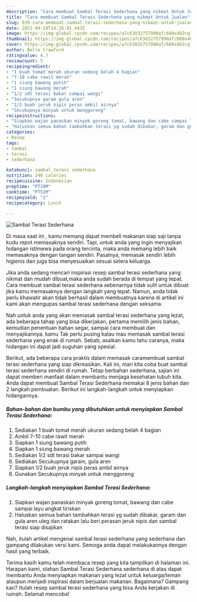 ```yaml
---
description: "Cara membuat Sambal Terasi Sederhana yang nikmat Untuk Jualan"
title: "Cara membuat Sambal Terasi Sederhana yang nikmat Untuk Jualan"
slug: 939-cara-membuat-sambal-terasi-sederhana-yang-nikmat-untuk-jualan
date: 2021-04-18T14:26:01.443Z
image: https://img-global.cpcdn.com/recipes/a7c63832757990af/680x482cq70/sambal-terasi-sederhana-foto-resep-utama.jpg
thumbnail: https://img-global.cpcdn.com/recipes/a7c63832757990af/680x482cq70/sambal-terasi-sederhana-foto-resep-utama.jpg
cover: https://img-global.cpcdn.com/recipes/a7c63832757990af/680x482cq70/sambal-terasi-sederhana-foto-resep-utama.jpg
author: Belle Crawford
ratingvalue: 4.7
reviewcount: 5
recipeingredient:
- "1 buah tomat merah ukuran sedang belah 4 bagian"
- "7-10 cabe rawit merah"
- "1 siung bawang putih"
- "1 siung bawang merah"
- "1/2 sdt terasi bakar sampai wangi"
- "Secukupnya garam gula aren"
- "1/2 buah jeruk nipis peras ambil airnya"
- "Secukupnya minyak untuk menggoreng"
recipeinstructions:
- "Siapkan wajan panaskan minyak goreng tomat, bawang dan cabe sampai layu angkat tiriskan"
- "Haluskan semua bahan tambahkan terasi yg sudah dibakar, garam dan gula aren uleg dan ratakan lalu beri perasan jeruk nipis dan sambal terasi siap disajikan"
categories:
- Resep
tags:
- sambal
- terasi
- sederhana

katakunci: sambal terasi sederhana 
nutrition: 240 calories
recipecuisine: Indonesian
preptime: "PT39M"
cooktime: "PT53M"
recipeyield: "2"
recipecategory: Lunch

---
```



![Sambal Terasi Sederhana](https://img-global.cpcdn.com/recipes/a7c63832757990af/680x482cq70/sambal-terasi-sederhana-foto-resep-utama.jpg)

Di masa  saat ini , kamu memang dapat membeli makanan siap saji tanpa kudu repot memasaknya sendiri. Tapi, untuk anda yang ingin menyajikan hidangan istimewa pada orang tercinta, maka anda memang lebih baik memasaknya dengan tangan sendiri. Pasalnya, memasak sendiri lebih higienis dan juga bisa menyesuaikan sesuai selera keluarga.

Jika anda sedang mencari inspirasi resep sambal terasi sederhana yang nikmat dan mudah dibuat,maka anda sudah berada di tempat yang tepat. Cara membuat sambal terasi sederhana  sebenarnya tidak sulit untuk dibuat jika kamu memasaknya dengan langkah yang tepat. Namun, anda tidak perlu khawatir akan tidak berhasil dalam membuatnya 
karena di artikel ini kami akan mengupas sambal terasi sederhana dengan seksama.  



Nah untuk anda yang akan memasak sambal terasi sederhana yang lezat, ada beberapa tahap yang bisa dikerjakan, pertama memilih jenis bahan, kemudian penentuan bahan segar, sampai cara membuat dan menyajikannya. kamu Tak perlu pusing kalau mau memasak sambal terasi sederhana yang enak di rumah. Sebab, asalkan kamu  tahu caranya, maka hidangan ini dapat jadi suguhan yang spesial.

Berikut, ada beberapa cara praktis  dalam memasak caramembuat sambal terasi sederhana yang siap dikreasikan. Kali ini, mari kita coba buat sambal terasi sederhana sendiri di rumah. Tetap berbahan sederhana, sajian ini dapat memberi manfaat dalam membantu menjaga kesehatan tubuh kita. Anda dapat membuat Sambal Terasi Sederhana memakai 8 jenis bahan dan 2 langkah pembuatan. Berikut ini langkah-langkah untuk menyiapkan hidangannya.

<!--inarticleads1-->

##### Bahan-bahan dan bumbu yang dibutuhkan untuk menyiapkan Sambal Terasi Sederhana:

1. Sediakan 1 buah tomat merah ukuran sedang belah 4 bagian
1. Ambil 7-10 cabe rawit merah
1. Siapkan 1 siung bawang putih
1. Siapkan 1 siung bawang merah
1. Sediakan 1/2 sdt terasi bakar sampai wangi
1. Sediakan Secukupnya garam, gula aren
1. Siapkan 1/2 buah jeruk nipis peras ambil airnya
1. Gunakan Secukupnya minyak untuk menggoreng




<!--inarticleads2-->

##### Langkah-langkah menyiapkan Sambal Terasi Sederhana:

1. Siapkan wajan panaskan minyak goreng tomat, bawang dan cabe sampai layu angkat tiriskan
1. Haluskan semua bahan tambahkan terasi yg sudah dibakar, garam dan gula aren uleg dan ratakan lalu beri perasan jeruk nipis dan sambal terasi siap disajikan




Nah, itulah artikel mengenai  sambal terasi sederhana  yang sederhana dan gampang dilakukan versi kami. Semoga anda dapat melakukannya dengan hasil yang terbaik. 

Terima kasih kamu telah membaca resep yang kita tampilkan di halaman ini. Harapan kami, olahan  Sambal Terasi Sederhana sederhana di atas dapat membantu Anda menyiapkan makanan yang lezat untuk keluarga/teman ataupun menjadi inspirasi dalam berjualan makanan. Bagaimana? Gampang kan? Itulah resep sambal terasi sederhana yang bisa Anda kerjakan di rumah. Selamat mencoba!

